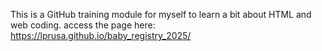 This is a GitHub training module for myself to learn a bit about HTML and web coding. 
access the page here: https://lprusa.github.io/baby_registry_2025/
